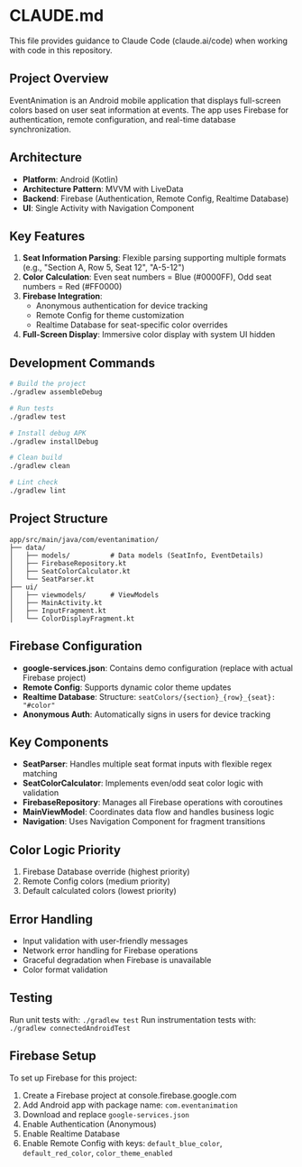 # CLAUDE.md

This file provides guidance to Claude Code (claude.ai/code) when working with code in this repository.

## Project Overview

EventAnimation is an Android mobile application that displays full-screen colors based on user seat information at events. The app uses Firebase for authentication, remote configuration, and real-time database synchronization.

## Architecture

- **Platform**: Android (Kotlin)
- **Architecture Pattern**: MVVM with LiveData
- **Backend**: Firebase (Authentication, Remote Config, Realtime Database)
- **UI**: Single Activity with Navigation Component

## Key Features

1. **Seat Information Parsing**: Flexible parsing supporting multiple formats (e.g., "Section A, Row 5, Seat 12", "A-5-12")
2. **Color Calculation**: Even seat numbers = Blue (#0000FF), Odd seat numbers = Red (#FF0000)
3. **Firebase Integration**: 
   - Anonymous authentication for device tracking
   - Remote Config for theme customization
   - Realtime Database for seat-specific color overrides
4. **Full-Screen Display**: Immersive color display with system UI hidden

## Development Commands

```bash
# Build the project
./gradlew assembleDebug

# Run tests
./gradlew test

# Install debug APK
./gradlew installDebug

# Clean build
./gradlew clean

# Lint check
./gradlew lint
```

## Project Structure

```
app/src/main/java/com/eventanimation/
├── data/
│   ├── models/          # Data models (SeatInfo, EventDetails)
│   ├── FirebaseRepository.kt
│   ├── SeatColorCalculator.kt
│   └── SeatParser.kt
├── ui/
│   ├── viewmodels/      # ViewModels
│   ├── MainActivity.kt
│   ├── InputFragment.kt
│   └── ColorDisplayFragment.kt
```

## Firebase Configuration

- **google-services.json**: Contains demo configuration (replace with actual Firebase project)
- **Remote Config**: Supports dynamic color theme updates
- **Realtime Database**: Structure: `seatColors/{section}_{row}_{seat}: "#color"`
- **Anonymous Auth**: Automatically signs in users for device tracking

## Key Components

- **SeatParser**: Handles multiple seat format inputs with flexible regex matching
- **SeatColorCalculator**: Implements even/odd seat color logic with validation
- **FirebaseRepository**: Manages all Firebase operations with coroutines
- **MainViewModel**: Coordinates data flow and handles business logic
- **Navigation**: Uses Navigation Component for fragment transitions

## Color Logic Priority

1. Firebase Database override (highest priority)
2. Remote Config colors (medium priority)
3. Default calculated colors (lowest priority)

## Error Handling

- Input validation with user-friendly messages
- Network error handling for Firebase operations
- Graceful degradation when Firebase is unavailable
- Color format validation

## Testing

Run unit tests with: `./gradlew test`
Run instrumentation tests with: `./gradlew connectedAndroidTest`

## Firebase Setup

To set up Firebase for this project:
1. Create a Firebase project at console.firebase.google.com
2. Add Android app with package name: `com.eventanimation`
3. Download and replace `google-services.json`
4. Enable Authentication (Anonymous)
5. Enable Realtime Database
6. Enable Remote Config with keys: `default_blue_color`, `default_red_color`, `color_theme_enabled`